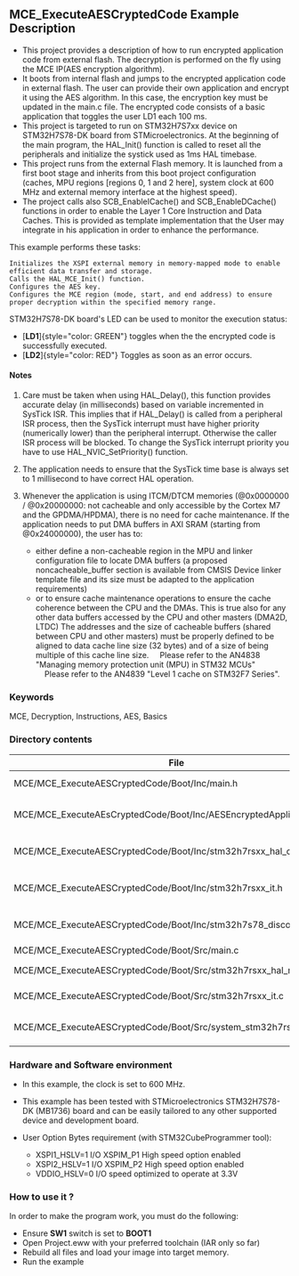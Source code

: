 ## <b>MCE_ExecuteAESCryptedCode Example Description</b>

- This project provides a description of how to run encrypted application code from external flash. The decryption is performed on the fly using the MCE IP(AES encryption algorithm). 
- It boots from internal flash and jumps to the encrypted application code in external flash. The user can provide their own application and encrypt it using the AES algorithm. 
   In this case, the encryption key must be updated in the main.c file. The encrypted code consists of a basic application that toggles the user LD1 each 100 ms.
- This project is targeted to run on STM32H7S7xx device on STM32H7S78-DK board from STMicroelectronics.
At the beginning of the main program, the HAL_Init() function is called to reset all the peripherals and initialize the systick used as 1ms HAL timebase.
- This project runs from the external Flash memory. It is launched from a first boot stage and inherits from this boot project
configuration (caches, MPU regions [regions 0, 1 and 2 here], system clock at 600 MHz and external memory interface at the highest speed).
- The project calls also SCB_EnableICache() and SCB_EnableDCache() functions in order to enable the Layer 1 Core Instruction and Data Caches. This is provided as template implementation that the User may
integrate in his application in order to enhance the performance.

This example performs these tasks:

	Initializes the XSPI external memory in memory-mapped mode to enable efficient data transfer and storage.
	Calls the HAL_MCE_Init() function.
	Configures the AES key.
	Configures the MCE region (mode, start, and end address) to ensure proper decryption within the specified memory range.


STM32H7S78-DK board's LED can be used to monitor the execution status:

 - [**LD1**]{style="color: GREEN"} toggles when the the encrypted code is successfully executed.
 - [**LD2**]{style="color: RED"}  Toggles as soon as an error occurs. 


#### <b>Notes</b>

 1. Care must be taken when using HAL_Delay(), this function provides accurate delay (in milliseconds) based on variable incremented in SysTick ISR. This implies that if HAL_Delay() is called from a peripheral ISR process, then the SysTick interrupt must have higher priority (numerically lower)
    than the peripheral interrupt. Otherwise the caller ISR process will be blocked. To change the SysTick interrupt priority you have to use HAL_NVIC_SetPriority() function.

 2. The application needs to ensure that the SysTick time base is always set to 1 millisecond to have correct HAL operation.

 3. Whenever the application is using ITCM/DTCM memories (@0x0000000 / @0x20000000: not cacheable and only accessible
    by the Cortex M7 and the GPDMA/HPDMA), there is no need for cache maintenance.
    If the application needs to put DMA buffers in AXI SRAM (starting from @0x24000000), the user has to:
    - either define a non-cacheable region in the MPU and linker configuration file to locate DMA buffers
      (a proposed noncacheable_buffer section is available from CMSIS Device linker template file and its size must
      be adapted to the application requirements)
    - or to ensure cache maintenance operations to ensure the cache coherence between the CPU and the DMAs.
    This is true also for any other data buffers accessed by the CPU and other masters (DMA2D, LTDC)
    The addresses and the size of cacheable buffers (shared between CPU and other masters)
    must be properly defined to be aligned to data cache line size (32 bytes) and of a size of being multiple
    of this cache line size.
    Please refer to the AN4838 "Managing memory protection unit (MPU) in STM32 MCUs"
    Please refer to the AN4839 "Level 1 cache on STM32F7 Series".

### <b>Keywords</b>

MCE, Decryption, Instructions, AES, Basics 


### <b>Directory contents</b>

File                                                                 | Description
 ---                                                                 | ---
  MCE/MCE_ExecuteAESCryptedCode/Boot/Inc/main.h                      |  Header for main.c module
  MCE/MCE_ExecuteAEsCryptedCode/Boot/Inc/AESEncryptedAppli_bin.h     |  Encrypted application code
  MCE/MCE_ExecuteAESCryptedCode/Boot/Inc/stm32h7rsxx_hal_conf.h      |  BSP Configuration file
  MCE/MCE_ExecuteAESCryptedCode/Boot/Inc/stm32h7rsxx_it.h            |  Interrupt handlers header file
  MCE/MCE_ExecuteAESCryptedCode/Boot/Inc/stm32h7s78_discovery_conf.h |  HAL configuration file
  MCE/MCE_ExecuteAESCryptedCode/Boot/Src/main.c                      |  Main program
  MCE/MCE_ExecuteAESCryptedCode/Boot/Src/stm32h7rsxx_hal_msp.c       |  HAL MSP module
  MCE/MCE_ExecuteAESCryptedCode/Boot/Src/stm32h7rsxx_it.c            |  Interrupt handlers
  MCE/MCE_ExecuteAESCryptedCode/Boot/Src/system_stm32h7rsxx.c        |  STM32H7RSxx system source file

### <b>Hardware and Software environment</b>

  - In this example, the clock is set to 600 MHz.

  - This example has been tested with STMicroelectronics STM32H7S78-DK (MB1736) board and can be easily tailored to any other supported device
    and development board.

  - User Option Bytes requirement (with STM32CubeProgrammer tool):

    - XSPI1_HSLV=1 I/O XSPIM_P1 High speed option enabled
    - XSPI2_HSLV=1 I/O XSPIM_P2 High speed option enabled
    - VDDIO_HSLV=0 I/O speed optimized to operate at 3.3V

### <b>How to use it ?</b>

In order to make the program work, you must do the following:

 - Ensure **SW1** switch is set to **BOOT1**
 - Open Project.eww with your preferred toolchain (IAR only so far)
 - Rebuild all files and load your image into target memory.
 - Run the example
